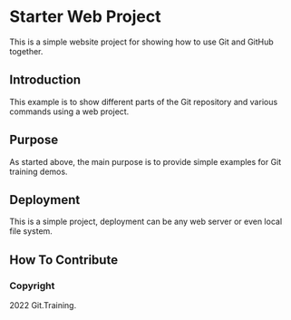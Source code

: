 # Starter Web Project

This is a simple website project for showing how to use Git and GitHub together.

## Introduction

This example is to show different parts of the Git repository and various commands using a web project.

## Purpose

As started above, the main purpose is to provide simple examples for Git training demos.

## Deployment

This is a simple project, deployment can be any web server or even local file system.

## How To Contribute

### Copyright

2022 Git.Training.